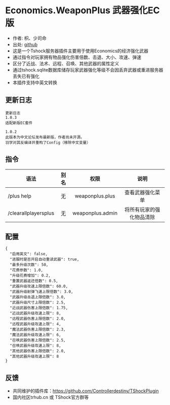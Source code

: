 # Economics.WeaponPlus 武器强化EC版

- 作者: 枳、少司命  
- 出处: [github](https://github.com/skywhale-zhi/WeaponPlusCostCoin)
- 这是一个Tshock服务器插件主要用于使用Economics的经济强化武器
- 通过指令对玩家拥有物品强化伤害倍数、击退、大小、攻速、弹速
- 区分了近战、法术、远程、召唤、其他武器的属性定义
- 通过tshock.sqlite数据库储存玩家武器强化等级不会因丢弃武器或重进服务器丢失已有强化
- 本插件支持中英文转换

## 更新日志

```
更新日志
1.0.3
适配新版EC套件

1.0.2
此版本为中文论坛发布最新版，作者尚未开源。
羽学对其反编译并重构了Config（移除中文变量）
```

## 指令

| 语法           |   别名  |   权限         |   说明   |
| -------------- | :---------:| :------------: | :------: |
| /plus help |  无|  weaponplus.plus  | 查看武器强化菜单 |
| /clearallplayersplus  | 无 |  weaponplus.admin |  将所有玩家的强化物品清除|

## 配置

```
{
  "启用英文": false,
  "进服时是否开启自动重读武器": true,
  "最多升级次数": 50,
  "花费参数": 1.0,
  "升级花费增加": 0.2,
  "重置武器返还倍数": 0.5,
  "武器升级攻速上限倍数": 60.0,
  "武器升级射弹飞速上限倍数": 3.0,
  "武器升级击退上限倍数": 3.0,
  "武器升级尺寸上限倍数": 2.5,
  "近战武器伤害上限倍数": 1.75,
  "近战武器升级攻速上限": 8,
  "远程武器伤害上限倍数": 2.0,
  "远程武器升级攻速上限": 4,
  "魔法武器伤害上限倍数": 2.3,
  "魔法武器升级攻速上限": 6,
  "召唤武器伤害上限倍数": 2.5,
  "召唤武器升级攻速上限": 8,
  "其他武器伤害上限倍数": 2.0,
  "其他武器升级攻速上限": 8
}
```

## 反馈
- 共同维护的插件库：https://github.com/Controllerdestiny/TShockPlugin
- 国内社区trhub.cn 或 TShock官方群等
